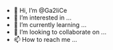 - 👋 Hi, I’m @Ga2liCe
- 👀 I’m interested in ...
- 🌱 I’m currently learning ...
- 💞️ I’m looking to collaborate on ...
- 📫 How to reach me ...

<!---
Ga2liCe/Ga2liCe is a ✨ special ✨ repository because its `README.md` (this file) appears on your GitHub profile.
You can click the Preview link to take a look at your changes.
--->
